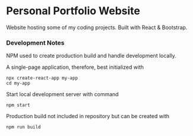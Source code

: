 # Personal Portfolio Website

Website hosting some of my coding projects. Built with React & Bootstrap.

### Development Notes

NPM used to create production build and handle development locally.

A single-page application, therefore, best initialized with
```
npx create-react-app my-app
cd my-app
```
Start local development server with command
```
npm start
```
Production build not included in repository but can be created with
```
npm run build
```

